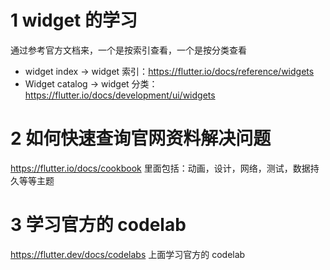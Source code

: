 # 1 widget 的学习

通过参考官方文档来，一个是按索引查看，一个是按分类查看

* widget index -> widget 索引：https://flutter.io/docs/reference/widgets
* Widget catalog -> widget 分类：https://flutter.io/docs/development/ui/widgets

# 2 如何快速查询官网资料解决问题

https://flutter.io/docs/cookbook 里面包括：动画，设计，网络，测试，数据持久等等主题

# 3 学习官方的 codelab

https://flutter.dev/docs/codelabs 上面学习官方的 codelab
